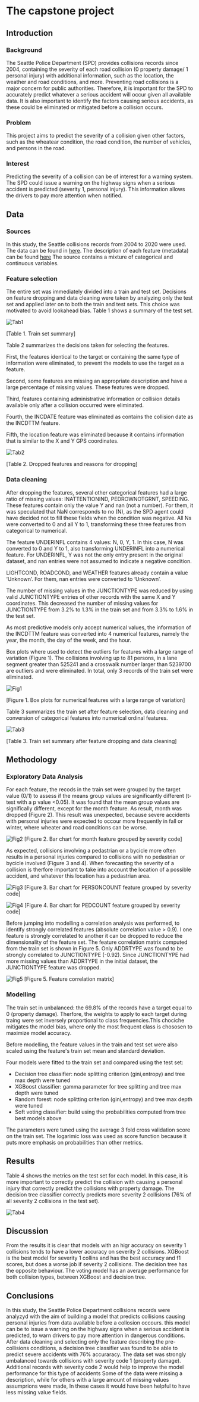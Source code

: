 # The capstone project

## Introduction 
### Background
The Seattle Police Department (SPD) provides collisions records since 2004, containing the severity of each road collision (0 property damage/ 1 personal injury) with additional information, such as the location, the weather and road conditions, and more. 
Preventing road collisions is a major concern for public authorities. Therefore, it is important for the SPD to accurately predict whatever a serious accident will occur given all available data. It is also important to identify the factors causing serious accidents, as these could be eliminated or mitigated before a collision occurs.

### Problem
This project aims to predict the severity of a collision given other factors, such as the wheatear condition, the road condition, the number of vehicles, and persons in the road.

### Interest
Predicting the severity of a collision can be of interest for a warning system. The SPD could issue a warning on the highway signs when a serious accident is predicted (severity 1, personal injury). This information allows the drivers to pay more attention when notified. 

## Data
### Sources
In this study, the Seattle collisions records from 2004 to 2020 were used. The data can be found in [here](https://data-seattlecitygis.opendata.arcgis.com/). The description of each feature (metadata) can be found [here](https://www.seattle.gov/Documents/Departments/SDOT/GIS/Collisions_OD.pdf)
The source contains a mixture of categorical and continuous variables.

### Feature selection
The entire set was immediately divided into a train and test set. Decisions on feature dropping and data cleaning were taken by analyzing only the test set and applied later on to both the train and test sets. This choice was motivated to avoid lookahead bias. Table 1 shows a summary of the test set.

![Tab1](figures/Fig1.jpg)

[Table 1. Train set summary]

Table 2 summarizes the decisions taken for selecting the features.

First, the features identical to the target or containing the same type of information were eliminated, to prevent the models to use the target as a feature.

Second, some features are missing an appropriate description and have a large percentage of missing values. These features were dropped.

Third, features containing administrative information or collision details available only after a collision occurred were eliminated. 

Fourth, the INCDATE feature was eliminated as contains the collision date as the INCDTTM feature. 

Fifth, the location feature was eliminated because it contains information that is similar to the X and Y GPS coordinates.

![Tab2](figures/Fig2.jpg)

[Table 2. Dropped features and reasons for dropping]

### Data cleaning

After dropping the features, several other categorical features had a large ratio of missing values: INATTENTIONIND, PEDROWNOTGRNT, SPEEDING. These features contain only the value Y and nan (not a number). For them, it was speculated that NaN corresponds to no (N), as the SPD agent could have decided not to fill these fields when the condition was negative. All Ns were converted to 0 and all Y to 1, transforming these three features from categorical to numerical. 

The feature UNDERINFL contains 4 values: N, 0, Y, 1. In this case, N was converted to 0 and Y to 1, also transforming UNDERINFL into a numerical feature. For UNDERINFL, Y was not the only entry present in the original dataset, and nan entries were not assumed to indicate a negative condition.

LIGHTCOND, ROADCOND, and WEATHER features already contain a value ‘Unknown’. For them, nan entries were converted to ‘Unknown’.

The number of missing values in the JUNCTIONTYPE was reduced by using valid JUNCTIONTYPE entries of other records with the same X and Y coordinates. This decreased the number of missing values for JUNCTIONTYPE from 3.2% to 1.3% in the train set and from 3.3% to 1.6% in the test set.

As most predictive models only accept numerical values, the information of the INCDTTM feature was converted into 4 numerical features, namely the year, the month, the day of the week, and the hour. 

Box plots where used to detect the outliers for features with a large range of variation (Figure 1). The collisions involving up to 81 persons, in a lane segment greater than 525241 and a crosswalk number larger than 5239700 are outliers and were eliminated. In total, only 3 records of the train set were eliminated.

![Fig1](figures/Fig3.jpg)

[Figure 1. Box plots for numerical features with a large range of variation]


Table 3 summarizes the train set after feature selection, data cleaning and conversion of categorical features into numerical ordinal features. 

![Tab3](figures/Fig4.jpg)
 
 [Table 3. Train set summary after feature dropping and data cleaning]

 ## Methodology

 ### Exploratory Data Analysis

For each feature, the recods in the train set were grouped by the target value (0/1) to assess if the means group values are significantly different (t-test with a p value <0.05). It was found that the mean group values are significally different, except for the month feature. As result, month was dropped (Figure 2). This result was unexpected, because severe accidents with personal injuries were expected to occour more frequently in fall or winter, where wheater and road conditions can be worse.

![Fig2](figures/Fig5.jpg)
 [Figure 2. Bar chart for month feature grouped by severity code]

As expected, collisions involving a pedastrian or a bycicle more often results in a personal injuries compared to collisions with no pedastrian or bycicle involved (Figure 3 and 4). When forecasting the severity of a collision is therfore important to take into account the location of a possible accident, and whatever this location has a pedastrian area.


![Fig3](figures/Fig6.jpg)
[Figure 3. Bar chart for PERSONCOUNT feature grouped by severity code]

![Fig4](figures/Fig7.jpg)
[Figure 4. Bar chart for PEDCOUNT feature grouped by severity code]

Before jumping into modelling a correlation analysis was performed, to identify strongly correlated features (absolute correlation value > 0.9). I one feature is strongly correlated to another it can be dropped to reduce the dimensionality of the feature set. 
The feature correlation matrix computed from the train set is shown in Figure 5. Only ADDRTYPE was found to be strongly correlated to JUNCTIONTYPE (-0.92). Since JUNCTIONTYPE had more missing values than ADDRTYPE in the initial dataset, the JUNCTIONTYPE feature was dropped.

![Fig5](figures/Fig8.jpg)
[Figure 5. Feature correlation matrix]

 ### Modelling

The train set in unbalanced: the 69.8% of the records have a target equal to 0 (property damage). Therfore, the weights to apply to each target during traing were set inversely proportional to class frequencies.This chociche mitigates the model bias, where only the most frequent class is chososen to maximize model accuracy.

Before modelling, the feature values in the train and test set were also scaled using the feature's train set mean and standard deviation.

Four models were fitted to the train set and compared using the test set:
* Decision tree classifier: node splitting criterion (gini,entropy) and tree max depth were tuned
* XGBoost classifier: gamma parameter for tree splitting and tree max depth were tuned
* Random forest: node splitting criterion (gini,entropy) and tree max depth were tuned
* Soft voting classifier: build using the probabilities computed from tree best models above

The parameters were tuned using the average 3 fold cross validation score on the train set. The logarimic loss was used as score function because it puts more emphasis on probabilities than other metrics.

 ## Results

Table 4 shows the metrics on the test set for each model. In this case, it is more important to correctly predict the collision with causing a personal injury that correctly predict the collisions with property damage. The decision tree classifier correctly predicts more severity 2 collisions (76% of all severity 2 collisions in the test set).


![Tab4](figures/Fig9.jpg)

 ## Discussion

From the results it is clear that models with an higr accuracy on severity 1 collisions tends to have a lower accuracy on severity 2 collisions. XGBoost is the best model for severity 1 collins and has the best accuracy and f1 scores, but does a worse job if severity 2 collisions. The decision tree has the opposite behaviour. The voting model has an average performance for both collision types, between XGBoost and decision tree.   

 ## Conclusions

 In this study, the  Seattle Police Department collisions records were analyzyd with the aim of building a model that predicts collisions causing personal injuries from data available before a collosion occours. 
 this model can be to issue  a warning on the highway signs when a serious accident is predicted, to warn drivers to pay more attention in dangerous conditions.
 After data cleaning and selecting only the feature describing the pre-collisions conditions, a decision tree classifier was found to be able to predict severe accidents with 76% accuraracy.
The data set was strongly umbalanced towards collisions with severity code 1 (property damage). Additional records with severity code 2 would help to improve the model performance for this type of accidents
 Some of the data were missing a description, while for others with a large amount of missing values assumprions were made, In these cases it would have been helpful to have less missing value fields.



